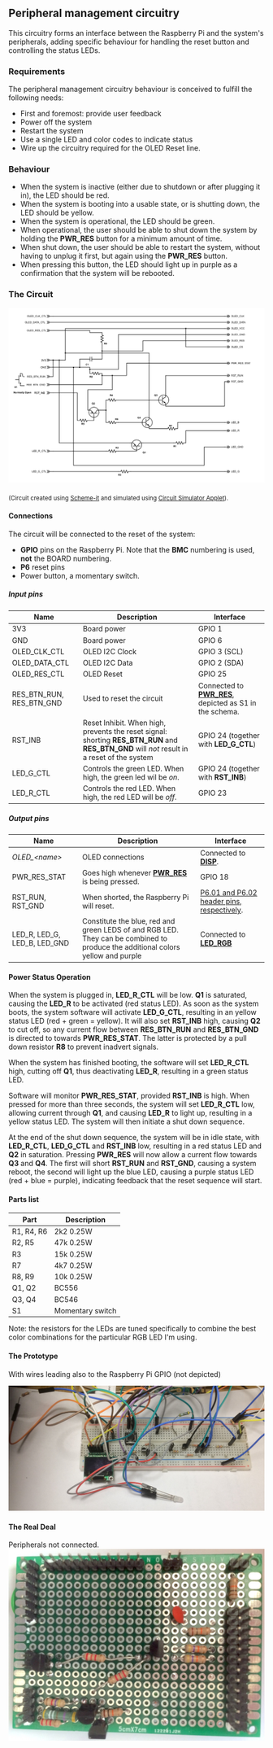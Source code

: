 ## Peripheral management circuitry
This circuitry forms an interface between the Raspberry Pi and the system's peripherals,
adding specific behaviour for handling the reset button and controlling the status LEDs.

### Requirements
The peripheral management circuitry behaviour is conceived to fulfill the following needs:

* First and foremost: provide user feedback
* Power off the system
* Restart the system
* Use a single LED and color codes to indicate status
* Wire up the circuitry required for the OLED Reset line.

### Behaviour

* When the system is inactive (either due to shutdown or after plugging it in), the LED should be red.
* When the system is booting into a usable state, or is shutting down, the LED should be yellow.
* When the system is operational, the LED should be green.
* When operational, the user should be able to shut down the system by holding the  **PWR\_RES** button for a minimum amount of time.
* When shut down, the user should be able to restart the system, without having to unplug it first, but again using the **PWR\_RES** button.
* When pressing this button, the LED should light up in purple as a confirmation that the system will be rebooted.

### The Circuit

![Circuit](diagrams/PeripheralManagementCircuitry.png)

<sub>(Circuit created using [Scheme-it][ref-scheme-it] and simulated
using [Circuit Simulator Applet][ref-falstad]).

#### Connections
The circuit will be connected to the reset of the system:

*  **GPIO** pins on the Raspberry Pi. Note that the **BMC** numbering is used, **not** the BOARD numbering.
*  **P6** reset pins
*  Power button, a momentary switch.

##### Input pins

Name |	Description | Interface
--- | ---------- | ------
3V3 | Board power | GPIO 1
GND | Board power | GPIO 6
OLED\_CLK\_CTL | OLED I2C Clock | GPIO 3 (SCL)
OLED\_DATA\_CTL | OLED I2C Data | GPIO 2 (SDA)
OLED\_RES\_CTL | OLED Reset | GPIO 25
RES\_BTN\_RUN, RES\_BTN\_GND | Used to reset the circuit | Connected to [**PWR_RES**][ref-block-diagram], depicted as S1 in the schema.
RST\_INB | Reset Inhibit. When high, prevents the reset signal: shorting **RES\_BTN\_RUN** and **RES\_BTN\_GND** will *not* result in a reset of the system | GPIO 24 (together with **LED\_G\_CTL**)
LED\_G\_CTL | Controls the green LED. When high, the green led wil be *on*. | GPIO 24 (together with **RST\_INB**)
LED\_R\_CTL | Controls the red LED. When high, the red LED will be *off*. | GPIO 23



##### Output pins

Name | Description | Interface
---- | ----------- | ------
_OLED\_\<name\>_ | OLED connections | Connected to [**DISP**][ref-block-diagram].
PWR\_RES\_STAT | Goes high whenever [**PWR_RES**][ref-block-diagram] is being pressed. | GPIO 18
RST\_RUN, RST\_GND | When shorted, the Raspberry Pi will reset. | [P6.01 and P6.02 header pins, respectively](http://elinux.org/Rpi_Low-level_peripherals#P6_header).
LED\_R, LED\_G, LED\_B, LED\_GND |  Constitute the blue, red and green LEDS of and RGB LED. They can be combined to produce the additional colors yellow and purple | Connected to [**LED_RGB**][ref-block-diagram]



#### Power Status Operation
When the system is plugged in, **LED\_R\_CTL** will be low. **Q1** is saturated, causing the **LED\_R** to be activated (red status LED). As soon as the system boots, the system software will activate **LED\_G\_CTL**, resulting in an yellow status LED (red + green = yellow). It will also set **RST\_INB** high, causing **Q2** to cut off, so any current flow between **RES\_BTN\_RUN** and **RES\_BTN\_GND** is directed to towards **PWR\_RES\_STAT**. The latter is protected by a pull down resistor **R8** to prevent inadvert signals.

When the system has finished booting, the software will set **LED\_R\_CTL** high, cutting off **Q1**, thus deactivating **LED\_R**, resulting in a green status LED.

Software will monitor **PWR\_RES\_STAT**, provided **RST\_INB** is high. When pressed for more than three seconds, the system will set **LED\_R\_CTL** low, allowing current through **Q1**, and causing **LED\_R** to light up, resulting in a yellow status LED. The system will then initiate a shut down sequence.

At the end of the shut down sequence, the system will be in idle state, with  **LED\_R\_CTL**, **LED\_G\_CTL** and **RST\_INB** low, resulting in a red status LED and **Q2** in saturation. Pressing **PWR\_RES** will now allow a current flow towards **Q3** and **Q4**. The first will short **RST_RUN** and **RST_GND**, causing a system reboot, the second will light up the blue LED, causing a purple status LED (red + blue = purple), indicating feedback that the reset sequence will start.


#### Parts list

Part |	Description
--- | ------ 
R1, R4, R6 | 2k2 0.25W 
R2, R5 | 47k 0.25W
R3 | 15k 0.25W
R7 | 4k7 0.25W
R8, R9 | 10k 0.25W
Q1, Q2 | BC556
Q3, Q4 | BC546
S1 | Momentary switch

Note: the resistors for the LEDs are tuned specifically to combine the best color combinations for the particular RGB LED I'm using.


#### The Prototype
With wires leading also to the Raspberry Pi GPIO (not depicted)


![PMC prototype](diagrams/PMCPrototype.jpg)

#### The Real Deal

Peripherals not connected.
![PMC_real](diagrams/PMCReal.jpg)

[ref-block-diagram]: diagrams/generated/BlockDiagram.png
[ref-scheme-it]: http://www.digikey.com/schemeit
[ref-falstad]: http://www.falstad.com/circuit/
